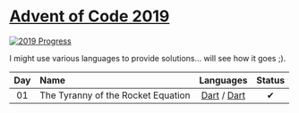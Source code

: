 [Advent of Code 2019](https://adventofcode.com/2019)
========================


[![2019 Progress](https://img.shields.io/endpoint?url=https://raw.githubusercontent.com/bialas1993/AdventOfCode2019/master/.github/badges.json)](./src/)

I might use various languages to provide solutions... will see how it goes ;).

| Day | Name                                                         |                                Languages                              | Status |
|:---:|:-------------------------------------------------------------|:----------------------------------------------------------------------:|:------:|
| 01  | The Tyranny of the Rocket Equation                           | [Dart](lib/bin/day01/day01a.dart) / [Dart](lib/bin/day01/day01b.dart)  |    ✔   |